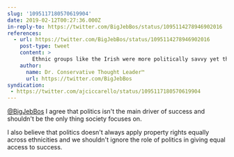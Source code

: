 ```yaml
---
slug: '1095117180570619904'
date: 2019-02-12T00:27:36.000Z
in-reply-to: https://twitter.com/BigJebBos/status/1095114278946902016
references:
  - url: https://twitter.com/BigJebBos/status/1095114278946902016
    post-type: tweet
    content: >
        Ethnic groups like the Irish were more politically savvy yet they didn’t advance as a group as well as the Japanese. That’s my point. Obvious politics are necessary to maintain a government that protects property rights. This is irrespective of ethnicity
    author:
      name: Dr. Conservative Thought Leader™️
      url: https://twitter.com/BigJebBos
syndication:
 - https://twitter.com/ajciccarello/status/1095117180570619904
---
```


[@BigJebBos](https://twitter.com/BigJebBos) I agree that politics isn't the main driver of success and shouldn't be the only thing society focuses on.

I also believe that politics doesn't always apply property rights equally across ethnicities and we shouldn't ignore the role of politics in giving equal access to success.
